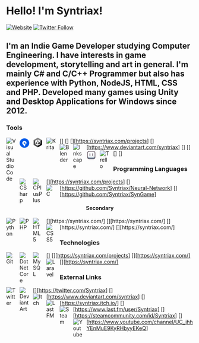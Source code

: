 # Hello! I'm Syntriax!
[![Website](https://img.shields.io/website?label=Syntriax.com&style=for-the-badge&url=https%3A%2F%2Fsyntriax.com)](https://syntriax.com)
[![Twitter Follow](https://img.shields.io/twitter/follow/Syntriax?color=1DA1F2&logo=twitter&style=for-the-badge)](https://twitter.com/intent/follow?original_referer=https%3A%2F%2Fgithub.com%2FSyntriax&screen_name=Syntriax)

## I'm an Indie Game Developer studying Computer Engineering. I have interests in game development, storytelling and art in general. I'm mainly C# and C/C++ Programmer but also has experience with Python, NodeJS, HTML, CSS and PHP. Developed many games using Unity and Desktop Applications for Windows since 2012.


### Tools
[<img align="left" alt="Visual Studio Code" width="26px" src="https://cdn.jsdelivr.net/gh/devicons/devicon/icons/vscode/vscode-original.svg" style="padding-right:10px;" />]
[<img align="left" alt="SourceTree" width="26px" src="svg/SourceTree.svg" style="padding-right:10px;" />]
[<img align="left" alt="Unity" width="26px" src="svg/Unity.svg" style="padding-right:10px;" />][https://syntriax.com/projects]
[<img align="left" alt="Krita" width="26px" src="https://tr.wikipedia.org/wiki/Krita#/media/Dosya:Calligrakrita-base.svg" style="padding-right:10px;" />][https://www.deviantart.com/syntriax]
[<img align="left" alt="Blender" width="26px" src="https://commons.wikimedia.org/wiki/File:Logo_Blender.svg#/media/File:Blender_logo_no_text.svg" style="padding-right:10px;" />]
[<img align="left" alt="Inkscape" width="26px" src="https://cdn.jsdelivr.net/gh/devicons/devicon/icons/inkscape/inkscape-original.svg" style="padding-right:10px;" />]
[<img align="left" alt="Asperite" width="26px" src="https://raw.githubusercontent.com/dominickjohn/aseprite-big-sur-icon/main/AsepriteSurIcon.png" style="padding-right:10px;" />]
[<img align="left" alt="Trello" width="26px" src="https://cdn.jsdelivr.net/gh/devicons/devicon/icons/trello/trello-plain.svg" style="padding-right:10px;" />]

### Programming Languages
[<img align="left" alt="CSharp" width="26px" src="https://cdn.jsdelivr.net/gh/devicons/devicon/icons/csharp/csharp-original.svg" style="padding-right:10px;" />][https://syntriax.com/projects]
[<img align="left" alt="CPlusPlus" width="26px" src="https://cdn.jsdelivr.net/gh/devicons/devicon/icons/cplusplus/cplusplus-original.svg" style="padding-right:10px;" />][https://github.com/Syntriax/Neural-Network]
[<img align="left" alt="C" width="26px" src="https://cdn.jsdelivr.net/gh/devicons/devicon/icons/c/c-original.svg" style="padding-right:10px;" />][https://github.com/Syntriax/SynGame]

<h4 align="center">Secondary</h4>
[<img align="left" alt="Python" width="26px" src="https://cdn.jsdelivr.net/gh/devicons/devicon/icons/python/python-original.svg" style="padding-right:10px;" />][https://syntriax.com/]
[<img align="left" alt="PHP" width="26px" src="https://cdn.jsdelivr.net/gh/devicons/devicon/icons/php/php-original.svg" style="padding-right:10px;" />][https://syntriax.com/]
[<img align="left" alt="HTML5" width="26px" src="https://cdn.jsdelivr.net/gh/devicons/devicon/icons/html5/html5-original.svg" style="padding-right:10px;" />][https://syntriax.com/]
[<img align="left" alt="CSS5" width="26px" src="https://cdn.jsdelivr.net/gh/devicons/devicon/icons/css3/css3-original.svg" style="padding-right:10px;" />][https://syntriax.com/]

### Technologies
[<img align="left" alt="Git" width="26px" src="https://cdn.jsdelivr.net/gh/devicons/devicon/icons/git/git-original.svg" style="padding-right:10px;" />]
[<img align="left" alt="DotNetCore" width="26px" src="https://cdn.jsdelivr.net/gh/devicons/devicon/icons/dotnetcore/dotnetcore-original.svg" style="padding-right:10px;" />][https://syntriax.com/projects]
[<img align="left" alt="MySQL" width="26px" src="https://cdn.jsdelivr.net/gh/devicons/devicon/icons/mysql/mysql-original.svg" style="padding-right:10px;" />][https://syntriax.com/]
[<img align="left" alt="Laravel" width="26px" src="https://cdn.jsdelivr.net/gh/devicons/devicon/icons/laravel/laravel-plain.svg" style="padding-right:10px;" />][https://syntriax.com/]

### External Links
[<img align="left" alt="Twitter" width="26px" src="https://cdn.jsdelivr.net/gh/devicons/devicon/icons/twitter/twitter-original.svg" style="padding-right:10px;" />][https://twitter.com/Syntriax]
[<img align="left" alt="DeviantArt" width="26px" src="https://upload.wikimedia.org/wikipedia/commons/3/36/DeviantArt_Logo2.svg" style="padding-right:10px;" />][https://www.deviantart.com/syntriax]
[<img align="left" alt="Itch" width="26px" src="https://static.itch.io/images/app-icon.svg" style="padding-right:10px;" />][https://syntriax.itch.io/]
[<img align="left" alt="LastFM" width="26px" src="https://upload.wikimedia.org/wikipedia/commons/d/d4/Lastfm_logo.svg" style="padding-right:10px;" />][https://www.last.fm/user/Syntriax]
[<img align="left" alt="Steam" width="26px" src="https://upload.wikimedia.org/wikipedia/commons/8/83/Steam_icon_logo.svg" style="padding-right:10px;" />][https://steamcommunity.com/id/Syntriax]
[<img align="left" alt="Youtube" width="26px" src="https://upload.wikimedia.org/wikipedia/commons/0/09/YouTube_full-color_icon_%282017%29.svg" style="padding-right:10px;" />][https://www.youtube.com/channel/UC_jhhYEnMuE9KyRHbyyEKeQ]
